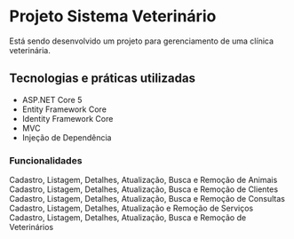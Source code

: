 <h1>Projeto Sistema Veterinário</h1>
<p>Está sendo desenvolvido um projeto para gerenciamento de uma clínica veterinária.</p>

<h2>Tecnologias e práticas utilizadas</h2>

<ul>
<li>ASP.NET Core 5</li>
<li>Entity Framework Core</li>
<li>Identity Framework Core</li>
<li>MVC</li>
<li>Injeção de Dependência</li>
</ul>

<h3>Funcionalidades</h3>
Cadastro, Listagem, Detalhes, Atualização, Busca e Remoção de Animais </br>
Cadastro, Listagem, Detalhes, Atualização, Busca e Remoção de Clientes </br>
Cadastro, Listagem, Detalhes, Atualização, Busca e Remoção de Consultas </br>
Cadastro, Listagem, Detalhes, Atualização e Remoção de Serviços </br>
Cadastro, Listagem, Detalhes, Atualização, Busca e Remoção de Veterinários </br>
